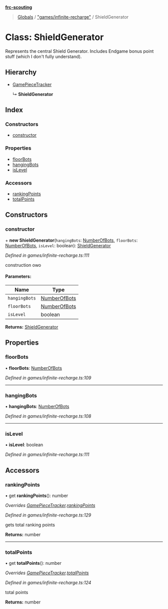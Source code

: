 **[frc-scouting](../README.md)**

> [Globals](../globals.md) / ["games/infinite-recharge"](../modules/_games_infinite_recharge_.md) / ShieldGenerator

# Class: ShieldGenerator

Represents the central Shield Generator.
Includes Endgame bonus point stuff (which I don't fully understand).

## Hierarchy

* [GamePieceTracker](_match_.gamepiecetracker.md)

  ↳ **ShieldGenerator**

## Index

### Constructors

* [constructor](_games_infinite_recharge_.shieldgenerator.md#constructor)

### Properties

* [floorBots](_games_infinite_recharge_.shieldgenerator.md#floorbots)
* [hangingBots](_games_infinite_recharge_.shieldgenerator.md#hangingbots)
* [isLevel](_games_infinite_recharge_.shieldgenerator.md#islevel)

### Accessors

* [rankingPoints](_games_infinite_recharge_.shieldgenerator.md#rankingpoints)
* [totalPoints](_games_infinite_recharge_.shieldgenerator.md#totalpoints)

## Constructors

### constructor

\+ **new ShieldGenerator**(`hangingBots`: [NumberOfBots](../modules/_games_infinite_recharge_.md#numberofbots), `floorBots`: [NumberOfBots](../modules/_games_infinite_recharge_.md#numberofbots), `isLevel`: boolean): [ShieldGenerator](_games_infinite_recharge_.shieldgenerator.md)

*Defined in games/infinite-recharge.ts:111*

construction owo

#### Parameters:

Name | Type |
------ | ------ |
`hangingBots` | [NumberOfBots](../modules/_games_infinite_recharge_.md#numberofbots) |
`floorBots` | [NumberOfBots](../modules/_games_infinite_recharge_.md#numberofbots) |
`isLevel` | boolean |

**Returns:** [ShieldGenerator](_games_infinite_recharge_.shieldgenerator.md)

## Properties

### floorBots

•  **floorBots**: [NumberOfBots](../modules/_games_infinite_recharge_.md#numberofbots)

*Defined in games/infinite-recharge.ts:109*

___

### hangingBots

•  **hangingBots**: [NumberOfBots](../modules/_games_infinite_recharge_.md#numberofbots)

*Defined in games/infinite-recharge.ts:108*

___

### isLevel

•  **isLevel**: boolean

*Defined in games/infinite-recharge.ts:111*

## Accessors

### rankingPoints

• get **rankingPoints**(): number

*Overrides [GamePieceTracker](_match_.gamepiecetracker.md).[rankingPoints](_match_.gamepiecetracker.md#rankingpoints)*

*Defined in games/infinite-recharge.ts:129*

gets total ranking points

**Returns:** number

___

### totalPoints

• get **totalPoints**(): number

*Overrides [GamePieceTracker](_match_.gamepiecetracker.md).[totalPoints](_match_.gamepiecetracker.md#totalpoints)*

*Defined in games/infinite-recharge.ts:124*

total points

**Returns:** number
